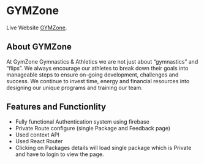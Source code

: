 # GYMZone

Live Website [GYMZone](https://gym-zone-db7be.web.app/).

## About GYMZone
At GymZone Gymnastics & Athletics we are not just about “gymnastics” and “flips”. We always encourage our athletes to break down their goals into manageable steps to ensure on-going development, challenges and success. We continue to invest time, energy and financial resources into designing our unique programs and training our team.

## Features and Functionlity
- Fully functional Authentication system using firebase
- Private Route configure (single Package and Feedback page)
- Used context API
- Used React Router
- Clicking on Packages details will load single package which is Private and have to login to view the page.